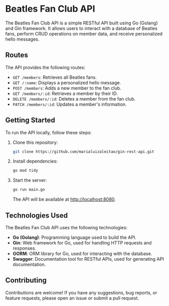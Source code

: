 # Beatles Fan Club API

The Beatles Fan Club API is a simple RESTful API built using Go (Golang) and Gin framework. It allows users to interact with a database of Beatles fans, perform CRUD operations on member data, and receive personalized hello messages.

## Routes

The API provides the following routes:

- `GET /members`: Retrieves all Beatles fans.
- `GET /:name`: Displays a personalized hello message.
- `POST /members`: Adds a new member to the fan club.
- `GET /members/:id`: Retrieves a member by their ID.
- `DELETE /members/:id`: Deletes a member from the fan club.
- `PATCH /members/:id`: Updates a member's information.

## Getting Started

To run the API locally, follow these steps:

1. Clone this repository:

    ```bash
    git clone https://github.com/marialuizaleitao/gin-rest-api.git
    ```

2. Install dependencies:

    ```bash
    go mod tidy
    ```

3. Start the server:

    ```bash
    go run main.go
    ```

   The API will be available at [http://localhost:8080](http://localhost:8080).

## Technologies Used

The Beatles Fan Club API uses the following technologies:

- **Go (Golang)**: Programming language used to build the API.
- **Gin**: Web framework for Go, used for handling HTTP requests and responses.
- **GORM**: ORM library for Go, used for interacting with the database.
- **Swagger**: Documentation tool for RESTful APIs, used for generating API documentation.

## Contributing

Contributions are welcome! If you have any suggestions, bug reports, or feature requests, please open an issue or submit a pull request.
